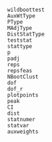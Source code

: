 ```@contents
```

```@docs
wildboottest
AuxWtType
PType
MAdjType
DistStatType
teststat
stattype
p
padj
reps
repsfeas
NBootClust
dof
dof_r
plotpoints
peak
CI
dist
statnumer
statvar
auxweights
```